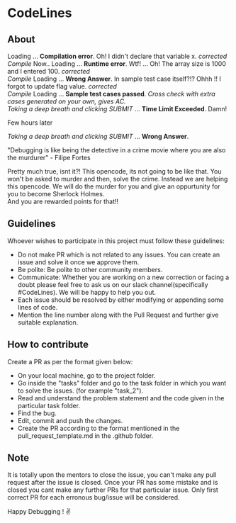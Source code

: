 # CodeLines
## About
Loading ... <b>Compilation error</b>. Oh! I didn't declare that variable x. *corrected* </br>
*Compile* Now.. Loading ... <b>Runtime error</b>. Wtf! ... Oh! The array size is 1000 and I entered 100. *corrected* </br>
*Compile* Loading ... <b>Wrong Answer</b>. In sample test case itself?!? Ohhh !! I forgot to update flag value. *corrected* </br>
*Compile* Loading ... <b>Sample test cases passed</b>. *Cross check with extra cases generated on your own, gives AC.* </br>
*Taking a deep breath and clicking SUBMIT* ... <b>Time Limit Exceeded</b>. Damn!

Few hours later

*Taking a deep breath and clicking SUBMIT* ... <b>Wrong Answer</b>.

"Debugging is like being the detective in a crime movie where you are also the murdurer" - Filipe Fortes

Pretty much true, isnt it?! This opencode, its not going to be like that. You won't be asked to murder and then, solve the crime. Instead we are helping this opencode. We will do the murder for you and give an oppurtunity for you to become Sherlock Holmes.
</br>And you are rewarded points for that!!</br>

## Guidelines
Whoever wishes to participate in this project must follow these guidelines:
<ul>

<li>Do not make PR which is not related to any issues. You can create an issue and solve it once we approve them.</li>
<li>Be polite: Be polite to other community members.</li>
<li>Communicate: Whether you are working on a new correction or facing a doubt please feel free to ask us on our slack channel(specifically #CodeLines). We will be happy to help you out.</li>
<li>Each issue should be resolved by either modifying or appending some lines of code.</li>
<li>Mention the line number along with the Pull Request and further give suitable explanation. </li>
</ul>

## How to contribute
Create a PR as per the format given below:
<ul>
  <li>On your local machine, go to the project folder.</li>
  <li>Go inside the "tasks" folder and go to the task folder in which you want to solve the issues. (for example "task_2").</li>
  <li>Read and understand the problem statement and the code given in the particular task folder.</li>
  <li>Find the bug.</li>
  <li>Edit, commit and push the changes.</li>
  <li>Create the PR according to the format mentioned in the pull_request_template.md in the .github folder.</li>
</ul>

## Note
It is totally upon the mentors to close the issue, you can't make any pull request after the issue is closed. Once your PR has some mistake and is closed you cant make any further PRs for that particular issue. Only first correct PR for each erronous bug/issue will be considered.

Happy Debugging ! :v:
